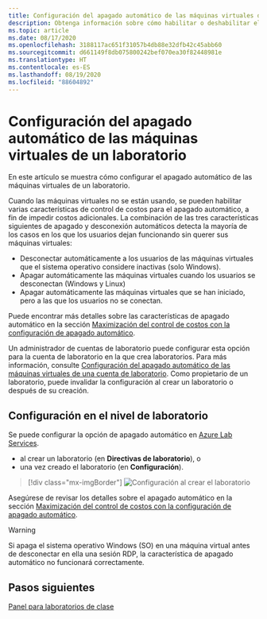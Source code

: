 ```yaml
---
title: Configuración del apagado automático de las máquinas virtuales de un laboratorio en Azure Lab Services
description: Obtenga información sobre cómo habilitar o deshabilitar el apagado automático de las máquinas virtuales cuando se desconecta una conexión a escritorio remoto.
ms.topic: article
ms.date: 08/17/2020
ms.openlocfilehash: 3188117ac651f31057b4db88e32dfb42c45abb60
ms.sourcegitcommit: d661149f8db075800242bef070ea30f82448981e
ms.translationtype: HT
ms.contentlocale: es-ES
ms.lasthandoff: 08/19/2020
ms.locfileid: "88604892"
---
```

# <a name="configure-automatic-shutdown-of-vms-for-a-lab"></a>Configuración del apagado automático de las máquinas virtuales de un laboratorio

En este artículo se muestra cómo configurar el apagado automático de las máquinas virtuales de un laboratorio.

Cuando las máquinas virtuales no se están usando, se pueden habilitar varias características de control de costos para el apagado automático, a fin de impedir costos adicionales. La combinación de las tres características siguientes de apagado y desconexión automáticos detecta la mayoría de los casos en los que los usuarios dejan funcionando sin querer sus máquinas virtuales:
 
* Desconectar automáticamente a los usuarios de las máquinas virtuales que el sistema operativo considere inactivas (solo Windows).
* Apagar automáticamente las máquinas virtuales cuando los usuarios se desconectan (Windows y Linux)
* Apagar automáticamente las máquinas virtuales que se han iniciado, pero a las que los usuarios no se conectan.

Puede encontrar más detalles sobre las características de apagado automático en la sección [Maximización del control de costos con la configuración de apagado automático](cost-management-guide.md#maximize-cost-control-with-auto-shutdown-settings).

Un administrador de cuentas de laboratorio puede configurar esta opción para la cuenta de laboratorio en la que crea laboratorios. Para más información, consulte [Configuración del apagado automático de las máquinas virtuales de una cuenta de laboratorio](how-to-configure-lab-accounts.md). Como propietario de un laboratorio, puede invalidar la configuración al crear un laboratorio o después de su creación. 

## <a name="configure-for-the-lab-level"></a>Configuración en el nivel de laboratorio

Se puede configurar la opción de apagado automático en [Azure Lab Services](https://labs.azure.com/).

* al crear un laboratorio (en **Directivas de laboratorio**), o
* una vez creado el laboratorio (en **Configuración**).

> [!div class="mx-imgBorder"]
> ![Configuración al crear el laboratorio](./media/how-to-enable-shutdown-disconnect/configure-lab-creation.png)

Asegúrese de revisar los detalles sobre el apagado automático en la sección [Maximización del control de costos con la configuración de apagado automático](cost-management-guide.md#maximize-cost-control-with-auto-shutdown-settings).

> [!WARNING]
> Si apaga el sistema operativo Windows (SO) en una máquina virtual antes de desconectar en ella una sesión RDP, la característica de apagado automático no funcionará correctamente.  

## <a name="next-steps"></a>Pasos siguientes

[Panel para laboratorios de clase](use-dashboard.md)
